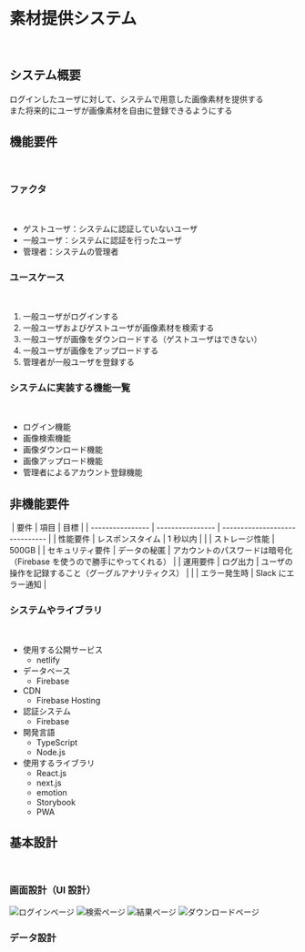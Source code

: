 # 素材提供システム

​

## システム概要

​
ログインしたユーザに対して、システムで用意した画像素材を提供する  
また将来的にユーザが画像素材を自由に登録できるようにする
​

## 機能要件

​

### ファクタ

​

- ゲストユーザ：システムに認証していないユーザ
- 一般ユーザ：システムに認証を行ったユーザ
- 管理者：システムの管理者
  ​

### ユースケース

​

1. 一般ユーザがログインする
2. 一般ユーザおよびゲストユーザが画像素材を検索する
3. 一般ユーザが画像をダウンロードする（ゲストユーザはできない）
4. 一般ユーザが画像をアップロードする
5. 管理者が一般ユーザを登録する
   ​

### システムに実装する機能一覧

​

- ログイン機能
- 画像検索機能
- 画像ダウンロード機能
- 画像アップロード機能
- 管理者によるアカウント登録機能
  ​

## 非機能要件

​
| 要件 | 項目 | 目標 |
| ---------------- | ---------------- | ------------------------------ |
| 性能要件 | レスポンスタイム | 1 秒以内 |
| | ストレージ性能 | 500GB |
| セキュリティ要件 | データの秘匿 | アカウントのパスワードは暗号化（Firebase を使うので勝手にやってくれる） |
| 運用要件 | ログ出力 | ユーザの操作を記録すること（グーグルアナリティクス） |
| | エラー発生時 | Slack にエラー通知 |
​

### システムやライブラリ

​

- 使用する公開サービス
  - netlify
- データベース
  - Firebase
- CDN
  - Firebase Hosting
- 認証システム
  - Firebase
- 開発言語
  - TypeScript
  - Node.js
- 使用するライブラリ
  - React.js
  - next.js
  - emotion
  - Storybook
  - PWA
    ​

## 基本設計

​

### 画面設計（UI 設計）

​![ログインページ](https://user-images.githubusercontent.com/43309177/86507671-0b378500-be15-11ea-9833-a8b79bb15e98.png)
![検索ページ](https://user-images.githubusercontent.com/67815204/86507549-fb6b7100-be13-11ea-96db-0fb1c45856bb.jpg)
​![結果ページ](https://user-images.githubusercontent.com/67815204/86507614-98c6a500-be14-11ea-9554-62276f007efd.jpg)
![ダウンロードページ](https://user-images.githubusercontent.com/43309177/86507672-0ecb0c00-be15-11ea-863c-3948917febbd.png)​

### データ設計
